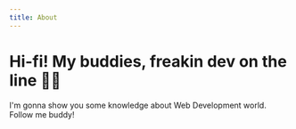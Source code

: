 ```yaml
---
title: About
---
```


<h1 class="beginning"> Hi-fi! My buddies, freakin dev on the line 👨🏻</h1>

I'm gonna show you some knowledge about Web Development world. Follow me buddy!

<!-- <GetStarted/> -->

<style lang="stylus" scoped>
p
  font-size 20px

@media (max-width: $MQMobile)
  .beginning
    margin-top 0 !important
    text-align center
</style>
